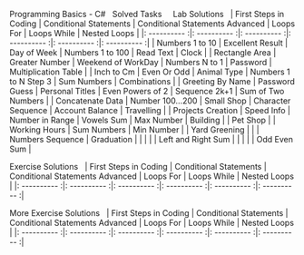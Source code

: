 Programming Basics - C#
&nbsp;
Solved Tasks
&nbsp;
&nbsp;
Lab Solutions
&nbsp;
| First Steps in Coding | Conditional Statements | Conditional Statements Advanced | Loops For | Loops While | Nested Loops |
|: ---------- :|: ---------- :|: ---------- :|: ---------- :|: ---------- :|: ---------- :| 
| Numbers 1 to 10 | Excellent Result | Day of Week | Numbers 1 to 100 | Read Text | Clock |
| Rectangle Area | Greater Number | Weekend of WorkDay | Numbers N to 1 | Password | Multiplication Table |
| Inch to Cm | Even Or Odd | Animal Type | Numbers 1 to N Step 3 | Sum Numbers | Combinations |
| Greeting By Name | Password Guess | Personal Titles | Even Powers of 2 | Sequence 2k+1 | Sum of Two Numbers |
| Concatenate Data | Number 100...200 | Small Shop | Character Sequence | Account Balance | Travelling |
| Projects Creation | Speed Info | Number in Range | Vowels Sum | Max Number | Building |
| Pet Shop |        | Working Hours | Sum Numbers | Min Number | 
| Yard Greening |         |         | Numbers Sequence | Graduation |
|               |          |          | Left and Right Sum | 
|             |           |          | Odd Even Sum | 

Exercise Solutions
&nbsp;
| First Steps in Coding | Conditional Statements | Conditional Statements Advanced | Loops For | Loops While | Nested Loops |
|: ---------- :|: ---------- :|: ---------- :|: ---------- :|: ---------- :|: ---------- :| 



More Exercise Solutions
&nbsp;
| First Steps in Coding | Conditional Statements | Conditional Statements Advanced | Loops For | Loops While | Nested Loops |
|: ---------- :|: ---------- :|: ---------- :|: ---------- :|: ---------- :|: ---------- :| 
